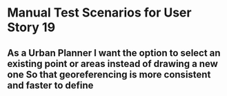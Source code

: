 # Manual Test Scenarios for User Story 19

## As a Urban Planner I want the option to select an existing point or areas instead of drawing a new one So that georeferencing is more consistent and faster to define
